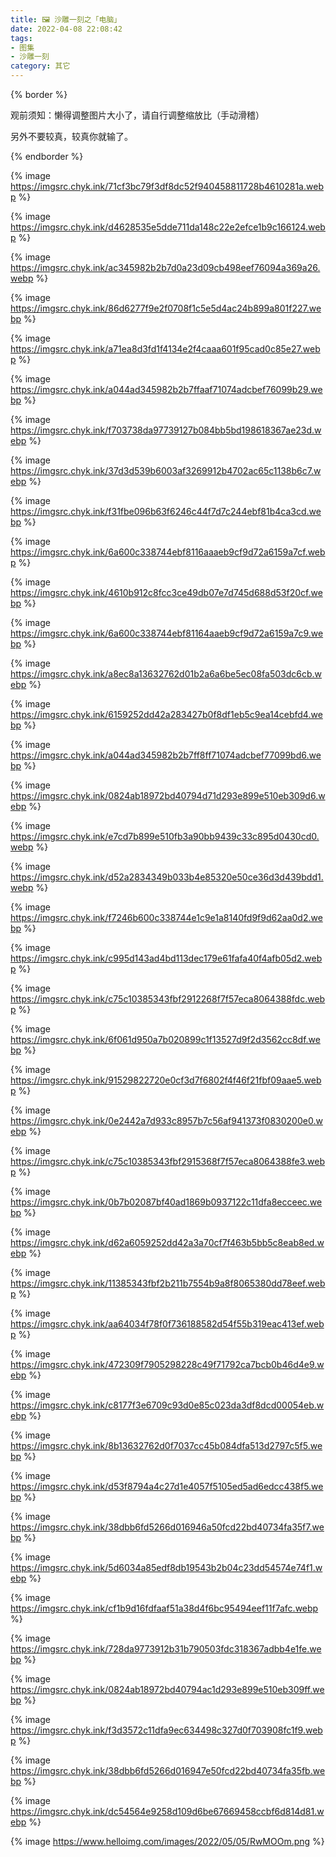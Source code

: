 ```yaml
---
title: 🖼️ 沙雕一刻之「电脑」
date: 2022-04-08 22:08:42
tags: 
- 图集
- 沙雕一刻
category: 其它
---
```


{% border %}

观前须知：懒得调整图片大小了，请自行调整缩放比（手动滑稽）

另外不要较真，较真你就输了。

{% endborder %}

{% image https://imgsrc.chyk.ink/71cf3bc79f3df8dc52f940458811728b4610281a.webp %}

{% image https://imgsrc.chyk.ink/d4628535e5dde711da148c22e2efce1b9c166124.webp %}

{% image https://imgsrc.chyk.ink/ac345982b2b7d0a23d09cb498eef76094a369a26.webp %}

{% image https://imgsrc.chyk.ink/86d6277f9e2f0708f1c5e5d4ac24b899a801f227.webp %}

{% image https://imgsrc.chyk.ink/a71ea8d3fd1f4134e2f4caaa601f95cad0c85e27.webp %}

{% image https://imgsrc.chyk.ink/a044ad345982b2b7ffaaf71074adcbef76099b29.webp %}

{% image https://imgsrc.chyk.ink/f703738da97739127b084bb5bd198618367ae23d.webp %}

{% image https://imgsrc.chyk.ink/37d3d539b6003af3269912b4702ac65c1138b6c7.webp %}

{% image https://imgsrc.chyk.ink/f31fbe096b63f6246c44f7d7c244ebf81b4ca3cd.webp %}

{% image https://imgsrc.chyk.ink/6a600c338744ebf8116aaaeb9cf9d72a6159a7cf.webp %}

{% image https://imgsrc.chyk.ink/4610b912c8fcc3ce49db07e7d745d688d53f20cf.webp %}

{% image https://imgsrc.chyk.ink/6a600c338744ebf81164aaeb9cf9d72a6159a7c9.webp %}

{% image https://imgsrc.chyk.ink/a8ec8a13632762d01b2a6a6be5ec08fa503dc6cb.webp %}

{% image https://imgsrc.chyk.ink/6159252dd42a283427b0f8df1eb5c9ea14cebfd4.webp %}

{% image https://imgsrc.chyk.ink/a044ad345982b2b7ff8ff71074adcbef77099bd6.webp %}

{% image https://imgsrc.chyk.ink/0824ab18972bd40794d71d293e899e510eb309d6.webp %}

{% image https://imgsrc.chyk.ink/e7cd7b899e510fb3a90bb9439c33c895d0430cd0.webp %}

{% image https://imgsrc.chyk.ink/d52a2834349b033b4e85320e50ce36d3d439bdd1.webp %}

{% image https://imgsrc.chyk.ink/f7246b600c338744e1c9e1a8140fd9f9d62aa0d2.webp %}

{% image https://imgsrc.chyk.ink/c995d143ad4bd113dec179e61fafa40f4afb05d2.webp %}

{% image https://imgsrc.chyk.ink/c75c10385343fbf2912268f7f57eca8064388fdc.webp %}

{% image https://imgsrc.chyk.ink/6f061d950a7b020899c1f13527d9f2d3562cc8df.webp %}

{% image https://imgsrc.chyk.ink/91529822720e0cf3d7f6802f4f46f21fbf09aae5.webp %}

{% image https://imgsrc.chyk.ink/0e2442a7d933c8957b7c56af941373f0830200e0.webp %}

{% image https://imgsrc.chyk.ink/c75c10385343fbf2915368f7f57eca8064388fe3.webp %}

{% image https://imgsrc.chyk.ink/0b7b02087bf40ad1869b0937122c11dfa8ecceec.webp %}

{% image https://imgsrc.chyk.ink/d62a6059252dd42a3a70cf7f463b5bb5c8eab8ed.webp %}

{% image https://imgsrc.chyk.ink/11385343fbf2b211b7554b9a8f8065380dd78eef.webp %}

{% image https://imgsrc.chyk.ink/aa64034f78f0f736188582d54f55b319eac413ef.webp %}

{% image https://imgsrc.chyk.ink/472309f7905298228c49f71792ca7bcb0b46d4e9.webp %}

{% image https://imgsrc.chyk.ink/c8177f3e6709c93d0e85c023da3df8dcd00054eb.webp %}

{% image https://imgsrc.chyk.ink/8b13632762d0f7037cc45b084dfa513d2797c5f5.webp %}

{% image https://imgsrc.chyk.ink/d53f8794a4c27d1e4057f5105ed5ad6edcc438f5.webp %}

{% image https://imgsrc.chyk.ink/38dbb6fd5266d016946a50fcd22bd40734fa35f7.webp %}

{% image https://imgsrc.chyk.ink/5d6034a85edf8db19543b2b04c23dd54574e74f1.webp %}

{% image https://imgsrc.chyk.ink/cf1b9d16fdfaaf51a38d4f6bc95494eef11f7afc.webp %}

{% image https://imgsrc.chyk.ink/728da9773912b31b790503fdc318367adbb4e1fe.webp %}

{% image https://imgsrc.chyk.ink/0824ab18972bd40794ac1d293e899e510eb309ff.webp %}

{% image https://imgsrc.chyk.ink/f3d3572c11dfa9ec634498c327d0f703908fc1f9.webp %}

{% image https://imgsrc.chyk.ink/38dbb6fd5266d016947e50fcd22bd40734fa35fb.webp %}

{% image https://imgsrc.chyk.ink/dc54564e9258d109d6be67669458ccbf6d814d81.webp %}

{% image https://www.helloimg.com/images/2022/05/05/RwMOOm.png %}

